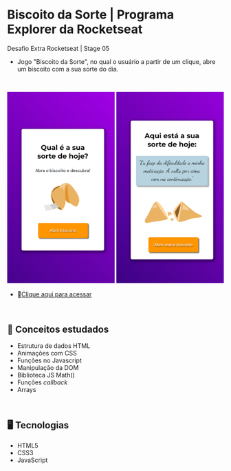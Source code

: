 # Biscoito da Sorte | Programa Explorer da Rocketseat
Desafio Extra Rocketseat | Stage 05

- Jogo "Biscoito da Sorte", no qual o usuário a partir de um clique, abre um biscoito com a sua sorte do dia.

<br>

<img src="./assets/imgs/preview.png" width=250> <img src="./assets/imgs/preview1.png" width=250>
- 🔗[Clique aqui para acessar](https://alineviana.github.io/biscoito-da-sorte/)

<br>


## 📝 Conceitos estudados

- Estrutura de dados HTML
- Animações com CSS
- Funções no Javascript
- Manipulação da DOM
- Biblioteca JS Math()
- Funções *callback*
- Arrays

<br>

## 🖥️ Tecnologias

- HTML5
- CSS3
- JavaScript

